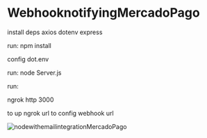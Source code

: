 # WebhooknotifyingMercadoPago

install deps
axios
dotenv
express


run: npm install 

config dot.env

run: node Server.js

run:

ngrok http 3000

to up ngrok url to config webhook url

![nodewithemailintegrationMercadoPago](https://github.com/user-attachments/assets/95a83c05-18a3-4d59-aac7-0c448291b3f3)

